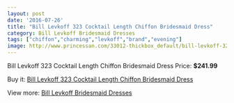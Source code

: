 ```yaml
---
layout: post
date: '2016-07-26'
title: "Bill Levkoff 323 Cocktail Length Chiffon Bridesmaid Dress"
category: Bill Levkoff Bridesmaid Dresses
tags: ["chiffon","charming","levkoff","brand","evening"]
image: http://www.princessan.com/33012-thickbox_default/bill-levkoff-323-cocktail-length-chiffon-bridesmaid-dress.jpg
---
```

Bill Levkoff 323 Cocktail Length Chiffon Bridesmaid Dress
Price: **$241.99**
<a href="https://www.princessan.com/en/15270-bill-levkoff-323-cocktail-length-chiffon-bridesmaid-dress.html"><amp-img layout="responsive" width="600" height="600" src="//www.princessan.com/33012-thickbox_default/bill-levkoff-323-cocktail-length-chiffon-bridesmaid-dress.jpg" alt="Bill Levkoff 323 Cocktail Length Chiffon Bridesmaid Dress 0" /></a>

Buy it: [Bill Levkoff 323 Cocktail Length Chiffon Bridesmaid Dress](https://www.princessan.com/en/15270-bill-levkoff-323-cocktail-length-chiffon-bridesmaid-dress.html "Bill Levkoff 323 Cocktail Length Chiffon Bridesmaid Dress")

View more: [Bill Levkoff Bridesmaid Dresses](https://www.princessan.com/en/110- "Bill Levkoff Bridesmaid Dresses")